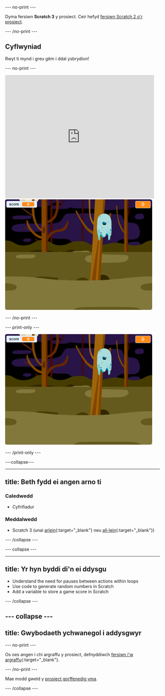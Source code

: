 \--- no-print \---

Dyma fersiwn **Scratch 3** y prosiect. Ceir hefyd [fersiwn Scratch 2 o'r prosiect](https://projects.raspberrypi.org/en/projects/ghostbusters-scratch2).

\--- /no-print \---

## Cyflwyniad

Rwyt ti mynd i greu gêm i ddal ysbrydion!

\--- no-print \---

<div class="scratch-preview">
  <iframe allowtransparency="true" width="485" height="402" src="https://scratch.mit.edu/projects/embed/276874679/?autostart=false" frameborder="0" scrolling="no"></iframe>
  <img src="images/showcase-static.png">
</div>

\--- /no-print \---

\--- print-only \---

![arddangos](images/showcase-static.png)

\--- /print-only \---

\---collapse\---

* * *

## title: Beth fydd ei angen arno ti

### Caledwedd

- Cyfrifiadur

### Meddalwedd

- Scratch 3 (unai [arlein](http://rpf.io/scratchon){:target="_blank"} neu [all-lein](http://rpf.io/scratchoff){:target="_blank"})

\--- /collapse \---

\--- collapse \---

* * *

## title: Yr hyn byddi di'n ei ddysgu

- Understand the need for pauses between actions within loops
- Use code to generate random numbers in Scratch
- Add a variable to store a game score in Scratch

\--- /collapse \---

## \--- collapse \---

## title: Gwybodaeth ychwanegol i addysgwyr

\--- no-print \---

Os oes angen i chi argraffu y prosiect, defnyddiwch [fersiwn i'w argraffu](https://projects.raspberrypi.org/en/projects/ghostbusters/print){:target="_blank"}.

\--- /no-print \---

Mae modd gweld y [prosiect gorffenedig yma](http://rpf.io/p/en/ghostbusters-get).

\--- /collapse \---